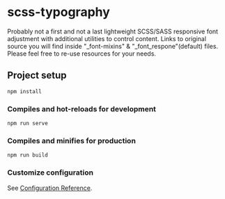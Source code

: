 # scss-typography

Probably not a first and not a last lightweight SCSS/SASS responsive font adjustment with additional utilities to control content. Links to original source you will find inside "_font-mixins" & "_font_respone"(default) files. Please feel free to re-use resources for your needs.

## Project setup
```
npm install
```

### Compiles and hot-reloads for development
```
npm run serve
```

### Compiles and minifies for production
```
npm run build
```

### Customize configuration
See [Configuration Reference](https://cli.vuejs.org/config/).
